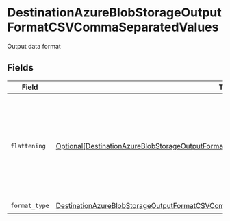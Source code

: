 # DestinationAzureBlobStorageOutputFormatCSVCommaSeparatedValues

Output data format


## Fields

| Field                                                                                                                                                                                                           | Type                                                                                                                                                                                                            | Required                                                                                                                                                                                                        | Description                                                                                                                                                                                                     |
| --------------------------------------------------------------------------------------------------------------------------------------------------------------------------------------------------------------- | --------------------------------------------------------------------------------------------------------------------------------------------------------------------------------------------------------------- | --------------------------------------------------------------------------------------------------------------------------------------------------------------------------------------------------------------- | --------------------------------------------------------------------------------------------------------------------------------------------------------------------------------------------------------------- |
| `flattening`                                                                                                                                                                                                    | [Optional[DestinationAzureBlobStorageOutputFormatCSVCommaSeparatedValuesNormalizationFlattening]](../../models/shared/destinationazureblobstorageoutputformatcsvcommaseparatedvaluesnormalizationflattening.md) | :heavy_minus_sign:                                                                                                                                                                                              | Whether the input json data should be normalized (flattened) in the output CSV. Please refer to docs for details.                                                                                               |
| `format_type`                                                                                                                                                                                                   | [DestinationAzureBlobStorageOutputFormatCSVCommaSeparatedValuesFormatType](../../models/shared/destinationazureblobstorageoutputformatcsvcommaseparatedvaluesformattype.md)                                     | :heavy_check_mark:                                                                                                                                                                                              | N/A                                                                                                                                                                                                             |